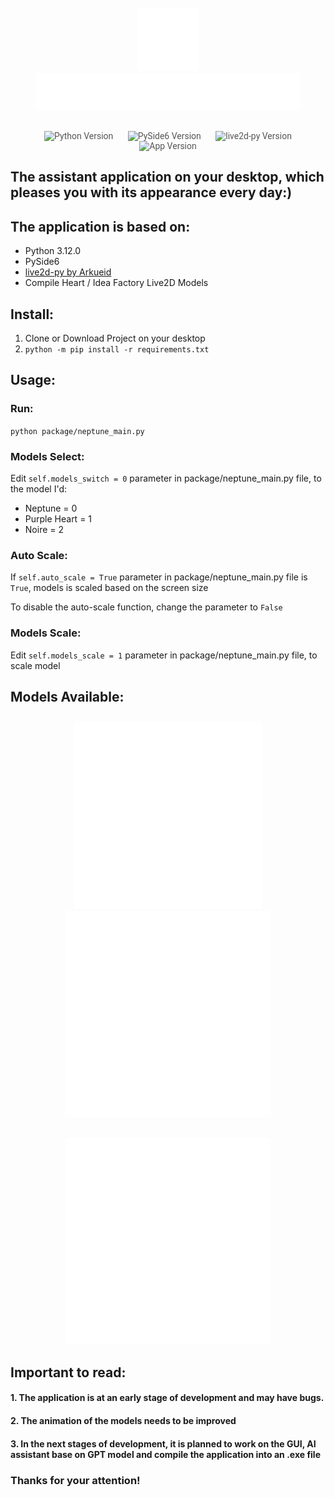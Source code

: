 <div align="center" style="padding-top: 10px">
    <img src="./docs/nep.svg" alt="nep" width="100px" height="100px">
    <img src="./docs/nep_logo.svg" alt="my_little_neptune" height="60px">
</div>
<p align="center" style="font-family: 'Roboto', sans-serif; font-size: 1em; color: #555;">
    <br>
    <img title="Python Version" src="https://img.shields.io/badge/Python-3.12.0-blue" alt="Python Version" style="margin: 0 10px;">
    <img title="PySide6 Version" src="https://img.shields.io/badge/PySide6-6.8.1.1-green" alt="PySide6 Version" style="margin: 0 10px;">
    <img title="live2d-py Version" src="https://img.shields.io/badge/live2d-0.3.4-orange" alt="live2d-py Version" style="margin: 0 10px;">
    <img title="App Version" src="https://img.shields.io/badge/version-0.1.3-purple" alt="App Version" style="margin: 0 10px;">
</p>

## The assistant application on your desktop, which pleases you with its appearance every day:)

## The application is based on:
* Python 3.12.0
* PySide6
* [live2d-py by Arkueid](https://github.com/Arkueid/live2d-py)
* Compile Heart / Idea Factory Live2D Models

## Install:
1. Clone or Download Project on your desktop
2. `python -m pip install -r requirements.txt`

## Usage:
### Run:
`python package/neptune_main.py`

### Models Select:
Edit `self.models_switch = 0` parameter in package/neptune_main.py file, to the model I'd:
* Neptune = 0
* Purple Heart = 1
* Noire = 2

### Auto Scale:
If `self.auto_scale = True` parameter in package/neptune_main.py file is `True`, models is scaled based on the screen size

To disable the auto-scale function, change the parameter to `False`

### Models Scale:
Edit `self.models_scale = 1` parameter in package/neptune_main.py file, to scale model

## Models Available:
<div align="center" style="padding-top: 10px">
    <img src="./docs/model_preview/neptune.svg" alt="neptune" width="300px" height="300px">
    <img src="./docs/model_preview/purple_heart.svg" alt="purple_heart" width="330px" height="330px">
</div>
<div align="center" style="padding-top: 30px">
    <img src="./docs/model_preview/noire.svg" alt="noire" width="330px" height="330px">
</div>

## Important to read:
#### 1. The application is at an early stage of development and may have bugs.
#### 2. The animation of the models needs to be improved
#### 3. In the next stages of development, it is planned to work on the GUI, AI assistant base on GPT model and compile the application into an .exe file
### Thanks for your attention!
